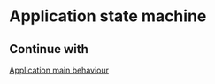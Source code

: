 Application state machine
=======================


Continue with
----
[Application main behaviour](6-App-main-behaviour.md)
